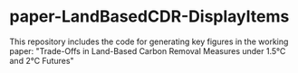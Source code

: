 # paper-LandBasedCDR-DisplayItems
This repository includes the code for generating key figures in the working paper: "Trade-Offs in Land-Based Carbon Removal Measures under 1.5°C and 2°C Futures"
